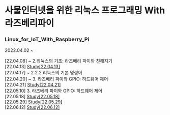 # 사물인터넷을 위한 리눅스 프로그래밍 With 라즈베리파이

### Linux_for_IoT_With_Raspberry_Pi  

2022.04.02 ~  

[22.04.08] ~ 2.리눅스의 기초: 라즈베리 파이와 친해지기  
[22.04.13] <a href="https://www.notion.so/Study-22-04-13-3661bcfc9da2411a906fa1333c7b6139" target="_blank">Study[22.04.13]</a>   
[22.04.17] ~ 2.2.2 리눅스의 기본 명령어  
[22.04.20] ~ 3. 라즈베리 파이와 GPIO: 하드웨어 제어  
[22.04.21] <a href="https://www.notion.so/Study-22-04-21-16ad1a7214234d33a969b66f2f91b738" target="_blank">Study[22.04.21]</a>   
[22.05.10] 3. 라즈베리 파이와 GPIO: 하드웨어 제어  
[22.05.18] <a href="https://www.notion.so/Study-22-05-18-2dee6806840f440eadff124175628c80" target="_blank">Study[22.05.18]</a>  
[22.05.29] <a href="https://www.notion.so/Study-22-05-18-2dee6806840f440eadff124175628c80" target="_blank">Study[22.05.29]</a>  
[22.06.12] <a href="https://www.notion.so/Study-22-06-12-291cb69c7df9422a82b73324e34736dc" target="_blank">Study[22.06.12]</a>  
